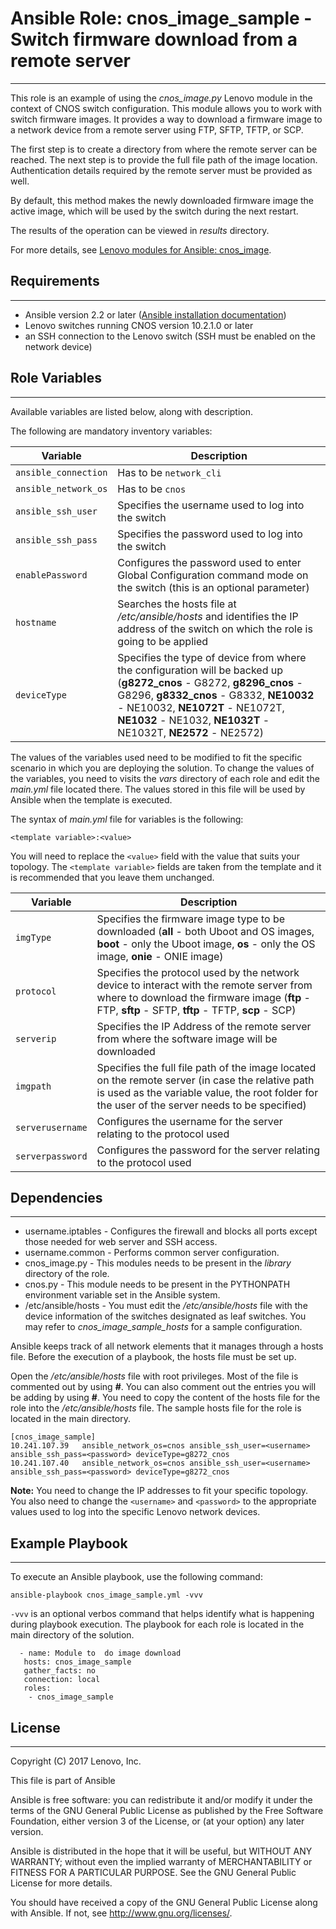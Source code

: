 # Ansible Role: cnos_image_sample - Switch firmware download from a remote server
---
<add role description below>

This role is an example of using the *cnos_image.py* Lenovo module in the context of CNOS switch configuration. This module allows you to work with switch firmware images. It provides a way to download a firmware image to a network device from a remote server using FTP, SFTP, TFTP, or SCP.

The first step is to create a directory from where the remote server can be reached. The next step is to provide the full file path of the image location. Authentication details required by the remote server must be provided as well.

By default, this method makes the newly downloaded firmware image the active image, which will be used by the switch during the next restart.

The results of the operation can be viewed in *results* directory.

For more details, see [Lenovo modules for Ansible: cnos_image](http://systemx.lenovofiles.com/help/index.jsp?topic=%2Fcom.lenovo.switchmgt.ansible.doc%2Fcnos_image.html&cp=0_3_1_0_4_2).


## Requirements
---
<add role requirements information below>

- Ansible version 2.2 or later ([Ansible installation documentation](http://docs.ansible.com/ansible/intro_installation.html))
- Lenovo switches running CNOS version 10.2.1.0 or later
- an SSH connection to the Lenovo switch (SSH must be enabled on the network device)


## Role Variables
---
<add role variables information below>

Available variables are listed below, along with description.

The following are mandatory inventory variables:

Variable | Description
--- | ---
`ansible_connection` | Has to be `network_cli`
`ansible_network_os` | Has to be `cnos`
`ansible_ssh_user` | Specifies the username used to log into the switch
`ansible_ssh_pass` | Specifies the password used to log into the switch
`enablePassword` | Configures the password used to enter Global Configuration command mode on the switch (this is an optional parameter)
`hostname` | Searches the hosts file at */etc/ansible/hosts* and identifies the IP address of the switch on which the role is going to be applied
`deviceType` | Specifies the type of device from where the configuration will be backed up (**g8272_cnos** - G8272, **g8296_cnos** - G8296, **g8332_cnos** - G8332, **NE10032** - NE10032, **NE1072T** - NE1072T, **NE1032** - NE1032, **NE1032T** - NE1032T, **NE2572** - NE2572)

The values of the variables used need to be modified to fit the specific scenario in which you are deploying the solution. To change the values of the variables, you need to visits the *vars* directory of each role and edit the *main.yml* file located there. The values stored in this file will be used by Ansible when the template is executed.

The syntax of *main.yml* file for variables is the following:

```
<template variable>:<value>
```

You will need to replace the `<value>` field with the value that suits your topology. The `<template variable>` fields are taken from the template and it is recommended that you leave them unchanged.

Variable | Description
--- | ---
`imgType` | Specifies the firmware image type to be downloaded (**all** - both Uboot and OS images, **boot** - only the Uboot image, **os** - only the OS image, **onie** - ONIE image)
`protocol` | Specifies the protocol used by the network device to interact with the remote server from where to download the firmware image (**ftp** - FTP, **sftp** - SFTP, **tftp** - TFTP, **scp** - SCP)
`serverip` | Specifies the IP Address of the remote server from where the software image will be downloaded
`imgpath` | Specifies the full file path of the image located on the remote server (in case the relative path is used as the variable value, the root folder for the user of the server needs to be specified)
`serverusername` | Configures the username for the server relating to the protocol used
`serverpassword` | Configures the password for the server relating to the protocol used


## Dependencies
---
<add dependencies information below>

- username.iptables - Configures the firewall and blocks all ports except those needed for web server and SSH access.
- username.common - Performs common server configuration.
- cnos_image.py - This modules needs to be present in the *library* directory of the role.
- cnos.py - This module needs to be present in the PYTHONPATH environment variable set in the Ansible system.
- /etc/ansible/hosts - You must edit the */etc/ansible/hosts* file with the device information of the switches designated as leaf switches. You may refer to *cnos_image_sample_hosts* for a sample configuration.

Ansible keeps track of all network elements that it manages through a hosts file. Before the execution of a playbook, the hosts file must be set up.

Open the */etc/ansible/hosts* file with root privileges. Most of the file is commented out by using **#**. You can also comment out the entries you will be adding by using **#**. You need to copy the content of the hosts file for the role into the */etc/ansible/hosts* file. The sample hosts file for the role is located in the main directory.

```
[cnos_image_sample]
10.241.107.39   ansible_network_os=cnos ansible_ssh_user=<username> ansible_ssh_pass=<password> deviceType=g8272_cnos
10.241.107.40   ansible_network_os=cnos ansible_ssh_user=<username> ansible_ssh_pass=<password> deviceType=g8272_cnos
```
 
**Note:** You need to change the IP addresses to fit your specific topology. You also need to change the `<username>` and `<password>` to the appropriate values used to log into the specific Lenovo network devices.


## Example Playbook
---
<add playbook samples below>

To execute an Ansible playbook, use the following command:

```
ansible-playbook cnos_image_sample.yml -vvv
```

`-vvv` is an optional verbos command that helps identify what is happening during playbook execution. The playbook for each role is located in the main directory of the solution.

```
  - name: Module to  do image download
   hosts: cnos_image_sample
   gather_facts: no
   connection: local
   roles:
    - cnos_image_sample
```


## License
---
<add license information below>
Copyright (C) 2017 Lenovo, Inc.

This file is part of Ansible

Ansible is free software: you can redistribute it and/or modify it under the terms of the GNU General Public License as published by the Free Software Foundation, either version 3 of the License, or (at your option) any later version.

Ansible is distributed in the hope that it will be useful, but WITHOUT ANY WARRANTY; without even the implied warranty of MERCHANTABILITY or FITNESS FOR A PARTICULAR PURPOSE.  See the GNU General Public License for more details.

You should have received a copy of the GNU General Public License along with Ansible.  If not, see <http://www.gnu.org/licenses/>.